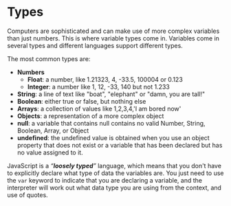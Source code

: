 # Types

Computers are sophisticated and can make use of more complex variables than just numbers. This is where variable types come in. Variables come in several types and different languages support different types.

The most common types are:

* **Numbers**
  * **Float**: a number, like 1.21323, 4, -33.5, 100004 or 0.123
  * **Integer**: a number like 1, 12, -33, 140 but not 1.233
* **String**: a line of text like "boat", "elephant" or "damn, you are tall!"
* **Boolean**: either true or false, but nothing else
* **Arrays**: a collection of values like 1,2,3,4,'I am bored now'
* **Objects**: a representation of a more complex object
* **null**: a variable that contains null contains no valid Number, String, Boolean, Array, or Object
* **undefined**: the undefined value is obtained when you use an object property that does not exist or a variable that has been declared but has no value assigned to it.

JavaScript is a _“**loosely typed**”_ language, which means that you don't have to explicitly declare what type of data the variables are. You just need to use the `var` keyword to indicate that you are declaring a variable, and the interpreter will work out what data type you are using from the context, and use of quotes.

